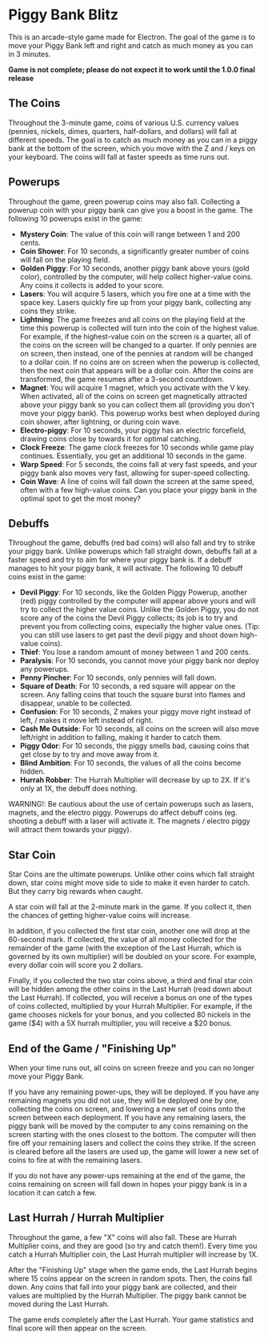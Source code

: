 # Piggy Bank Blitz

This is an arcade-style game made for Electron. The goal of the game is to move your Piggy Bank left and right and catch as much money as you can in 3 minutes.

**Game is not complete; please do not expect it to work until the 1.0.0 final release**

## The Coins

Throughout the 3-minute game, coins of various U.S. currency values (pennies, nickels, dimes, quarters, half-dollars, and dollars) will fall at different speeds. The goal is to catch as much money as you can in a piggy bank at the bottom of the screen, which you move with the Z and / keys on your keyboard. The coins will fall at faster speeds as time runs out.

## Powerups

Throughout the game, green powerup coins may also fall. Collecting a powerup coin with your piggy bank can give you a boost in the game. The following 10 powerups exist in the game:

- **Mystery Coin**: The value of this coin will range between 1 and 200 cents.
- **Coin Shower**: For 10 seconds, a significantly greater number of coins will fall on the playing field.
- **Golden Piggy**: For 10 seconds, another piggy bank above yours (gold color), controlled by the computer, will help collect higher-value coins. Any coins it collects is added to your score.
- **Lasers**: You will acquire 5 lasers, which you fire one at a time with the space key. Lasers quickly fire up from your piggy bank, collecting any coins they strike.
- **Lightning**: The game freezes and all coins on the playing field at the time this powerup is collected will turn into the coin of the highest value. For example, if the highest-value coin on the screen is a quarter, all of the coins on the screen will be changed to a quarter. If only pennies are on screen, then instead, one of the pennies at random will be changed to a dollar coin. If no coins are on screen when the powerup is collected, then the next coin that appears will be a dollar coin. After the coins are transformed, the game resumes after a 3-second countdown.
- **Magnet**: You will acquire 1 magnet, which you activate with the V key. When activated, all of the coins on screen get magnetically attracted above your piggy bank so you can collect them all (providing you don't move your piggy bank). This powerup works best when deployed during coin shower, after lightning, or during coin wave.
- **Electro-piggy**: For 10 seconds, your piggy has an electric forcefield, drawing coins close by towards it for optimal catching.
- **Clock Freeze**: The game clock freezes for 10 seconds while game play continues. Essentially, you get an additional 10 seconds in the game.
- **Warp Speed**: For 5 seconds, the coins fall at very fast speeds, and your piggy bank also moves very fast, allowing for super-speed collecting.
- **Coin Wave**: A line of coins will fall down the screen at the same speed, often with a few high-value coins. Can you place your piggy bank in the optimal spot to get the most money?

## Debuffs

Throughout the game, debuffs (red bad coins) will also fall and try to strike your piggy bank. Unlike powerups which fall straight down, debuffs fall at a faster speed and try to aim for where your piggy bank is. If a debuff manages to hit your piggy bank, it will activate. The following 10 debuff coins exist in the game:

- **Devil Piggy**: For 10 seconds, like the Golden Piggy Powerup, another (red) piggy controlled by the computer will appear above yours and will try to collect the higher value coins. Unlike the Golden Piggy, you do not score any of the coins the Devil Piggy collects; its job is to try and prevent you from collecting coins, especially the higher value ones. (Tip: you can still use lasers to get past the devil piggy and shoot down high-value coins).
- **Thief**: You lose a random amount of money between 1 and 200 cents.
- **Paralysis**: For 10 seconds, you cannot move your piggy bank nor deploy any powerups.
- **Penny Pincher**: For 10 seconds, only pennies will fall down.
- **Square of Death**: For 10 seconds, a red square will appear on the screen. Any falling coins that touch the square burst into flames and disappear, unable to be collected.
- **Confusion**: For 10 seconds, Z makes your piggy move right instead of left, / makes it move left instead of right.
- **Cash Me Outside**: For 10 seconds, all coins on the screen will also move left/right in addition to falling, making it harder to catch them.
- **Piggy Odor**: For 10 seconds, the piggy smells bad, causing coins that get close by to try and move away from it.
- **Blind Ambition**: For 10 seconds, the values of all the coins become hidden.
- **Hurrah Robber**: The Hurrah Multiplier will decrease by up to 2X. If it's only at 1X, the debuff does nothing.


WARNING!: Be cautious about the use of certain powerups such as lasers, magnets, and the electro piggy. Powerups do affect debuff coins (eg. shooting a debuff with a laser will activate it. The magnets / electro piggy will attract them towards your piggy).

## Star Coin

Star Coins are the ultimate powerups. Unlike other coins which fall straight down, star coins might move side to side to make it even harder to catch. But they carry big rewards when caught.

A star coin will fall at the 2-minute mark in the game. If you collect it, then the chances of getting higher-value coins will increase.

In addition, if you collected the first star coin, another one will drop at the 60-second mark. If collected, the value of all money collected for the remainder of the game (with the exception of the Last Hurrah, which is governed by its own multiplier) will be doubled on your score. For example, every dollar coin will score you 2 dollars.

Finally, if you collected the two star coins above, a third and final star coin will be hidden among the other coins in the Last Hurrah (read down about the Last Hurrah). If collected, you will receive a bonus on one of the types of coins collected, multiplied by your Hurrah Multiplier. For example, if the game chooses nickels for your bonus, and you collected 80 nickels in the game ($4) with a 5X hurrah multiplier, you will receive a $20 bonus.

## End of the Game / "Finishing Up"

When your time runs out, all coins on screen freeze and you can no longer move your Piggy Bank. 

If you have any remaining power-ups, they will be deployed. If you have any remaining magnets you did not use, they will be deployed one by one, collecting the coins on screen, and lowering a new set of coins onto the screen between each deployment. If you have any remaining lasers, the piggy bank will be moved by the computer to any coins remaining on the screen starting with the ones closest to the bottom. The computer will then fire off your remaining lasers and collect the coins they strike. If the screen is cleared before all the lasers are used up, the game will lower a new set of coins to fire at with the remaining lasers.

If you do not have any power-ups remaining at the end of the game, the coins remaining on screen will fall down in hopes your piggy bank is in a location it can catch a few.

## Last Hurrah / Hurrah Multiplier

Throughout the game, a few "X" coins will also fall. These are Hurrah Multiplier coins, and they are good (so try and catch them!). Every time you catch a Hurrah Multiplier coin, the Last Hurrah multiplier will increase by 1X.

After the "Finishing Up" stage when the game ends, the Last Hurrah begins where 15 coins appear on the screen in random spots. Then, the coins fall down. Any coins that fall into your piggy bank are collected, and their values are multiplied by the Hurrah Multiplier. The piggy bank cannot be moved during the Last Hurrah.

The game ends completely after the Last Hurrah. Your game statistics and final score will then appear on the screen.